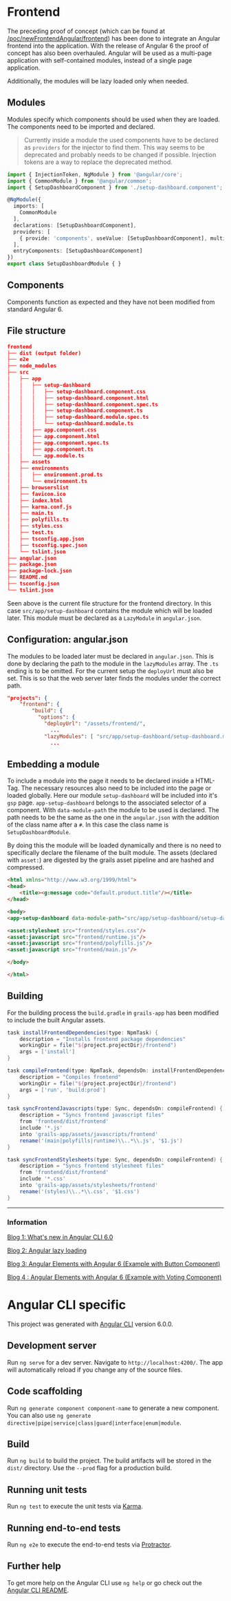 # Frontend

The preceding proof of concept (which can be found at [/poc/newFrontendAngular/frontend](https://github.com/iteratec/OpenSpeedMonitor/tree/poc/newFrontendAngular/frontend)) has been done to integrate an Angular frontend into the application. With the release of Angular 6 the proof of concept has also been overhauled. Angular will be used as a multi-page application with self-contained modules, instead of a single page application. 

Additionally, the modules will be lazy loaded only when needed.

## Modules
Modules specify which components should be used when they are loaded. The components need to be imported and declared.
> Currently inside a module the used components have to be declared as `providers` for the injector to find them. This way seems to be deprecated and probably needs to be changed if possible. Injection tokens are a way to replace the deprecated method.

```typescript
import { InjectionToken, NgModule } from '@angular/core';
import { CommonModule } from '@angular/common';
import { SetupDashboardComponent } from './setup-dashboard.component';

@NgModule({
  imports: [
    CommonModule
  ],
  declarations: [SetupDashboardComponent],
  providers: [
    { provide: 'components', useValue: [SetupDashboardComponent], multi: true }
  ],
  entryComponents: [SetupDashboardComponent]
})
export class SetupDashboardModule { }

```
## Components
Components function as expected and they have not been modified from standard Angular 6.

## File structure

```json
frontend
├── dist (output folder)
├── e2e
├── node_modules
├── src
│   ├── app
│   │   ├── setup-dashboard
│   │   │   ├── setup-dashboard.component.css
│   │   │   ├── setup-dashboard.component.html
│   │   │   ├── setup-dashboard.component.spec.ts
│   │   │   ├── setup-dashboard.component.ts
│   │   │   ├── setup-dashboard.module.spec.ts
│   │   │   └── setup-dashboard.module.ts
│   │   ├── app.component.css
│   │   ├── app.component.html
│   │   ├── app.component.spec.ts
│   │   ├── app.component.ts
│   │   └── app.module.ts
│   ├── assets
│   ├── environments
│   │   ├── environment.prod.ts
│   │   └── environment.ts
│   ├── browserslist
│   ├── favicon.ico
│   ├── index.html
│   ├── karma.conf.js
│   ├── main.ts
│   ├── polyfills.ts
│   ├── styles.css
│   ├── test.ts
│   ├── tsconfig.app.json
│   ├── tsconfig.spec.json
│   └── tslint.json
├── angular.json
├── package.json
├── package-lock.json
├── README.md
├── tsconfig.json
└── tslint.json
```
Seen above is the current file structure for the frontend directory. In this case `src/app/setup-dashboard` contains the module which will be loaded later. This module must be declared as a `LazyModule` in `angular.json`.

## Configuration: angular.json
The modules to be loaded later must be declared in `angular.json`. This is done by declaring the path to the module in the `lazyModules` array. The `.ts` ending is to be omitted. For the current setup the `deployUrl` must also be set. This is so that the web server later finds the modules under the correct path.

```json
"projects": {
    "frontend": {
        "build": {
          "options": {
            "deployUrl": "/assets/frontend/",
              ...
            "lazyModules": [ "src/app/setup-dashboard/setup-dashboard.module" ]
              ...
```

## Embedding a module
To include a module into the page it needs to be declared inside a HTML-Tag. The necessary resources also need to be included into the page or loaded globally. Here our module `setup-dashboard` will be included into it's `gsp` page. `app-setup-dashboard` belongs to the associated selector of a component. With `data-module-path` the module to be used is declared. The path needs to be the same as the one in the `angular.json` with the addition of the class name after a `#`. In this case the class name is `SetupDashboardModule`.

By doing this the module will be loaded dynamically and there is no need to specifically declare the filename of the built module. The assets (declared with `asset:`) are digested by the grails asset pipeline and are hashed and compressed.
```html
<html xmlns="http://www.w3.org/1999/html">
<head>
    <title><g:message code="default.product.title"/></title>
</head>

<body>
<app-setup-dashboard data-module-path="src/app/setup-dashboard/setup-dashboard.module#SetupDashboardModule"></app-setup-dashboard>

<asset:stylesheet src="frontend/styles.css"/>
<asset:javascript src="frontend/runtime.js"/>
<asset:javascript src="frontend/polyfills.js"/>
<asset:javascript src="frontend/main.js"/>

</body>

</html>
```
## Building
For the building process the `build.gradle` in `grails-app` has been modified to include the built Angular assets.
```groovy
task installFrontendDependencies(type: NpmTask) {
    description = "Installs frontend package dependencies"
    workingDir = file("${project.projectDir}/frontend")
    args = ['install']
}

task compileFrontend(type: NpmTask, dependsOn: installFrontendDependencies) {
    description = "Compiles frontend"
    workingDir = file("${project.projectDir}/frontend")
    args = ['run', 'build:prod']
}

task syncFrontendJavascripts(type: Sync, dependsOn: compileFrontend) {
    description = "Syncs frontend javascript files"
    from 'frontend/dist/frontend'
    include '*.js'
    into 'grails-app/assets/javascripts/frontend'
    rename('(main|polyfills|runtime)\\..*\\.js', '$1.js')
}

task syncFrontendStylesheets(type: Sync, dependsOn: compileFrontend) {
    description = "Syncs frontend stylesheet files"
    from 'frontend/dist/frontend'
    include '*.css'
    into 'grails-app/assets/stylesheets/frontend'
    rename('(styles)\\..*\\.css', '$1.css')
}
```

***
### Information

[Blog 1: What's new in Angular CLI 6.0](https://blog.ninja-squad.com/2018/05/04/angular-cli-6.0/)

[Blog 2: Angular lazy loading](https://blog.novatec-gmbh.de/angular-2-in-a-multi-page-application/)

[Blog 3: Angular Elements with Angular 6 (Example with Button Component)](https://medium.com/@tomsu/building-web-components-with-angular-elements-746cd2a38d5b)

[Blog 4 : Angular Elements with Angular 6 (Example with Voting Component)](https://medium.com/codingthesmartway-com-blog/angular-elements-a-practical-introduction-to-web-components-with-angular-6-52c0b3076c2c)

# Angular CLI specific

This project was generated with [Angular CLI](https://github.com/angular/angular-cli) version 6.0.0.

## Development server

Run `ng serve` for a dev server. Navigate to `http://localhost:4200/`. The app will automatically reload if you change any of the source files.

## Code scaffolding

Run `ng generate component component-name` to generate a new component. You can also use `ng generate directive|pipe|service|class|guard|interface|enum|module`.

## Build

Run `ng build` to build the project. The build artifacts will be stored in the `dist/` directory. Use the `--prod` flag for a production build.

## Running unit tests

Run `ng test` to execute the unit tests via [Karma](https://karma-runner.github.io).

## Running end-to-end tests

Run `ng e2e` to execute the end-to-end tests via [Protractor](http://www.protractortest.org/).

## Further help

To get more help on the Angular CLI use `ng help` or go check out the [Angular CLI README](https://github.com/angular/angular-cli/blob/master/README.md).

